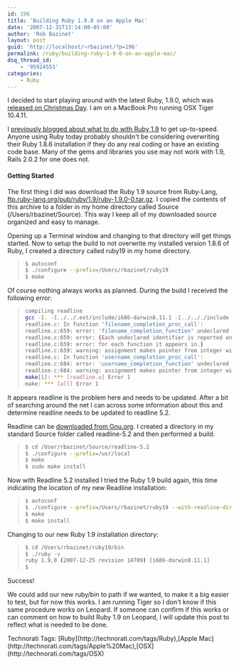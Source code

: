 ```yaml
---
id: 196
title: 'Building Ruby 1.9.0 on an Apple Mac'
date: '2007-12-31T13:14:00-05:00'
author: 'Rob Bazinet'
layout: post
guid: 'http://localhost/~rbazinet/?p=196'
permalink: /ruby/building-ruby-1-9-0-on-an-apple-mac/
dsq_thread_id:
    - '95924553'
categories:
    - Ruby
---
```


I decided to start playing around with the latest Ruby, 1.9.0, which was [released on Christmas Day](http://www.ruby-lang.org/en/news/2007/12/25/ruby-1-9-0-released/). I am on a MacBook Pro running OSX Tiger 10.4.11.

I [previously blogged about what to do with Ruby 1.9](http://rbazinet.wordpress.com/2007/12/30/ruby-19-released-should-you-use-it-today/) to get up-to-speed. Anyone using Ruby today probably shouldn't be considering overwriting their Ruby 1.8.6 installation if they do any real coding or have an existing code base. Many of the gems and libraries you use may not work with 1.9, Rails 2.0.2 for one does not.

#### **Getting Started**

The first thing I did was download the Ruby 1.9 source from Ruby-Lang, [ftp.ruby-lang.org/pub/ruby/1.9/ruby-1.9.0-0.tar.gz](ftp://ftp.ruby-lang.org/pub/ruby/1.9/ruby-1.9.0-0.tar.gz). I copied the contents of this archive to a folder in my home directory called Source (/Users/rbazinet/Source). This way I keep all of my downloaded source organized and easy to manage.

Opening up a Terminal window and changing to that directory will get things started. Now to setup the build to not overwrite my installed version 1.8.6 of Ruby, I created a directory called ruby19 in my home directory.

> ```bash
> $ autoconf
> $ ./configure --prefix=/Users/rbazinet/ruby19
> $ make
> ```

Of course nothing always works as planned. During the build I received the following error:

> ```bash
> compiling readline
> gcc -I. -I../../.ext/include/i686-darwin8.11.1 -I../.././include -I../.././ext/readline -DRUBY_EXTCONF_H=\"extconf.h\" -fno-common -g -O2 -pipe -fno-common -o readline.o -c readline.c
> readline.c: In function 'filename_completion_proc_call':
> readline.c:659: error: 'filename_completion_function' undeclared (first use in this function)
> readline.c:659: error: (Each undeclared identifier is reported only once
> readline.c:659: error: for each function it appears in.)
> readline.c:659: warning: assignment makes pointer from integer without a cast
> readline.c: In function 'username_completion_proc_call':
> readline.c:684: error: 'username_completion_function' undeclared (first use in this function)
> readline.c:684: warning: assignment makes pointer from integer without a cast
> make[1]: *** [readline.o] Error 1
> make: *** [all] Error 1
> ```

It appears readline is the problem here and needs to be updated. After a bit of searching around the net I can across some information about this and determine readline needs to be updated to readline 5.2.

Readline can be [downloaded from Gnu.org](http://ftp.gnu.org/gnu/readline/). I created a directory in my standard Source folder called readline-5.2 and then performed a build:

> ```bash
> $ cd /User/rbazinet/Source/readline-5.2
> $ ./configure --prefix=/usr/local
> $ make
> $ sudo make install
> ```

Now with Readline 5.2 installed I tried the Ruby 1.9 build again, this time indicating the location of my new Readline installation:

> ```bash
> $ autoconf
> $ ./configure --prefix=/Users/rbazinet/ruby19 --with-readline-dir=/usr/local
> $ make
> $ make install
> ```

Changing to our new Ruby 1.9 installation directory:

> ```bash
> $ cd /Users/rbazinet/ruby19/bin
> $ ./ruby -v
> ruby 1.9.0 (2007-12-25 revision 14709) [i686-darwin8.11.1]
> $
> ```

Success!

We could add our new ruby/bin to path if we wanted, to make it a big easier to test, but for now this works. I am running Tiger so I don't know if this same procedure works on Leopard. If someone can confirm if this works or can comment on how to build Ruby 1.9 on Leopard, I will update this post to reflect what is needed to be done.

<div class="wlWriterSmartContent" style="display:inline;margin:0;padding:0;">Technorati Tags: [Ruby](http://technorati.com/tags/Ruby),[Apple Mac](http://technorati.com/tags/Apple%20Mac),[OSX](http://technorati.com/tags/OSX)</div>